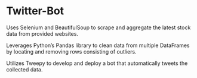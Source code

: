 # Twitter-Bot

Uses Selenium and BeautifulSoup to scrape and aggregate the latest stock data from provided websites.

Leverages Python’s Pandas library to clean data from multiple DataFrames by locating and removing rows consisting of outliers.

Utilizes Tweepy to develop and deploy a bot that automatically tweets the collected data.

